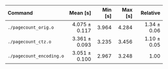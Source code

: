 | Command                  |      Mean [s] | Min [s] | Max [s] |    Relative |
| :----------------------- | ------------: | ------: | ------: | ----------: |
| `./pagecount_orig.o`     | 4.075 ± 0.117 |   3.964 |   4.284 | 1.34 ± 0.06 |
| `./pagecount_ctz.o`      | 3.361 ± 0.093 |   3.235 |   3.456 | 1.10 ± 0.05 |
| `./pagecount_encoding.o` | 3.051 ± 0.100 |   2.967 |   3.248 |        1.00 |
